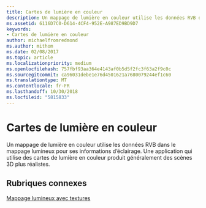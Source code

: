 ```yaml
---
title: Cartes de lumière en couleur
description: Un mappage de lumière en couleur utilise les données RVB dans le mappage lumineux pour ses informations d’éclairage. Une application qui utilise des cartes de lumière en couleur produit généralement des scènes 3D plus réalistes.
ms.assetid: 6116D7C0-D614-4CF4-952E-A987ED9BD9D7
keywords:
- Cartes de lumière en couleur
author: michaelfromredmond
ms.author: mithom
ms.date: 02/08/2017
ms.topic: article
ms.localizationpriority: medium
ms.openlocfilehash: 757fbf93aa364e4143af0b5d5f2fc3f63a2f9c0c
ms.sourcegitcommit: ca96031debe1e76d4501621a7680079244ef1c60
ms.translationtype: MT
ms.contentlocale: fr-FR
ms.lasthandoff: 10/30/2018
ms.locfileid: "5815833"
---
```

# <a name="color-light-maps"></a>Cartes de lumière en couleur


Un mappage de lumière en couleur utilise les données RVB dans le mappage lumineux pour ses informations d’éclairage. Une application qui utilise des cartes de lumière en couleur produit généralement des scènes 3D plus réalistes.

## <a name="span-idrelated-topicsspanrelated-topics"></a><span id="related-topics"></span>Rubriques connexes


[Mappage lumineux avec textures](light-mapping-with-textures.md)

 

 




